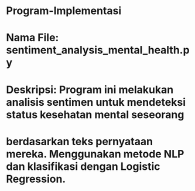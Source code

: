 # Program-Implementasi
# Nama File: sentiment_analysis_mental_health.py
# Deskripsi: Program ini melakukan analisis sentimen untuk mendeteksi status kesehatan mental seseorang
# berdasarkan teks pernyataan mereka. Menggunakan metode NLP dan klasifikasi dengan Logistic Regression.
